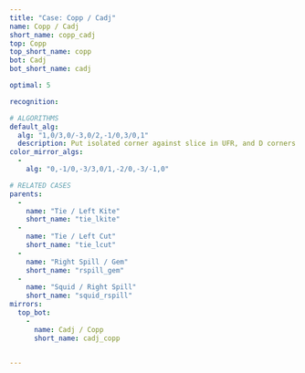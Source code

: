 ```yaml
---
title: "Case: Copp / Cadj"
name: Copp / Cadj
short_name: copp_cadj
top: Copp
top_short_name: copp
bot: Cadj
bot_short_name: cadj

optimal: 5

recognition:

# ALGORITHMS
default_alg:
  alg: "1,0/3,0/-3,0/2,-1/0,3/0,1"
  description: Put isolated corner against slice in UFR, and D corners in DF.
color_mirror_algs:
  -
    alg: "0,-1/0,-3/3,0/1,-2/0,-3/-1,0"

# RELATED CASES
parents:
  -
    name: "Tie / Left Kite"
    short_name: "tie_lkite"
  -
    name: "Tie / Left Cut"
    short_name: "tie_lcut"
  -
    name: "Right Spill / Gem"
    short_name: "rspill_gem"
  -
    name: "Squid / Right Spill"
    short_name: "squid_rspill"
mirrors:
  top_bot:
    -
      name: Cadj / Copp
      short_name: cadj_copp


---
```


